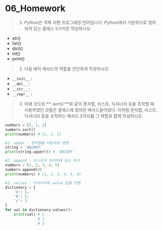 # 06_Homework

> 1. Python은 객체 지향 프로그래밍 언어입니다. Python에서 기본적으로 정의되어 있는 클래스 5가지만 작성하시오.

- str()
- list()
- dict()
- int()
- print()



> 2. 다음 매직 메서드의 역할을 간단하게 작성하시오.

- `__init__` : 
- `__del__` : 
- `__str__` : 
- `__repr__` : 



> 3. 아래 코드의 **'.sort()'**와 같이 문자열, 리스트, 딕셔너리 등을 조작할 때 사용하였던 것들은 클래스에 정의된 메서드들이었다. 이처럼 문자열, 리스트, 딕셔너리 등을 조작하는 메서드 3가지를 그 력할과 함께 작성하시오.

```python
numbers = [5, 1, 2]
numbers.sort()
print(numbers) # [1, 2, 5]
```

```python
#1. upper : 문자열을 대문자로 변환
string = 'abcdef'
print(string.upper()) # 'ABCDEF'

#2. append : 리스트의 마지막에 요소 추가
numbers = [1, 2, 3, 4, 5]
numbers.append(0)
print(numbers) # [1, 2, 3, 4, 5, 0]

#3. values : 딕셔너리의 value 값을 반환
dictionary = {
    'a': 1,
    'b': 2,
    'c': 3
}
for val in dictionary.values():
    print(val) # 1
    		   # 2
        	   # 3
```


